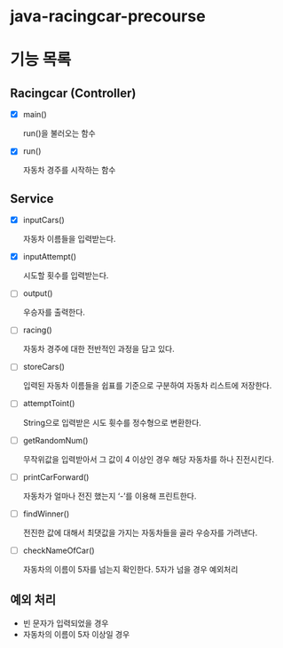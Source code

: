 # java-racingcar-precourse

# 기능 목록

## Racingcar (Controller)

- [x] main()

  run()을 불러오는 함수

-[x] run()

  자동차 경주를 시작하는 함수

## Service

-[x] inputCars()

  자동차 이름들을 입력받는다.

-[x] inputAttempt()

  시도할 횟수를 입력받는다.

-[ ] output()

  우승자를 출력한다.

-[ ] racing()

  자동차 경주에 대한 전반적인 과정을 담고 있다.

-[ ] storeCars()

  입력된 자동차 이름들을 쉽표를 기준으로 구분하여 자동차 리스트에 저장한다.

-[ ] attemptToint()

  String으로 입력받은 시도 휫수를 정수형으로 변환한다.

-[ ] getRandomNum()

  무작위값을 입력받아서 그 값이 4 이상인 경우 해당 자동차를 하나 진전시킨다.

-[ ] printCarForward()

  자동차가 얼마나 전진 했는지 ‘-’를 이용해 프린트한다.

-[ ] findWinner()

  전진한 값에 대해서 최댓값을 가지는 자동차들을 골라 우승자를 가려낸다.

-[ ] checkNameOfCar()

  자동차의 이름이 5자를 넘는지 확인한다. 5자가 넘을 경우 예외처리

## 예외 처리

- 빈 문자가 입력되었을 경우
- 자동차의 이름이 5자 이상일 경우